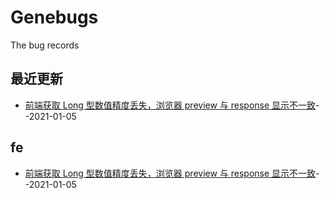 # Genebugs
The bug records
## 最近更新
- [前端获取 Long 型数值精度丢失，浏览器 preview 与 response 显示不一致](https://github.com/JINJITING/Genebugs/issues/1)--2021-01-05
## fe
- [前端获取 Long 型数值精度丢失，浏览器 preview 与 response 显示不一致](https://github.com/JINJITING/Genebugs/issues/1)--2021-01-05
